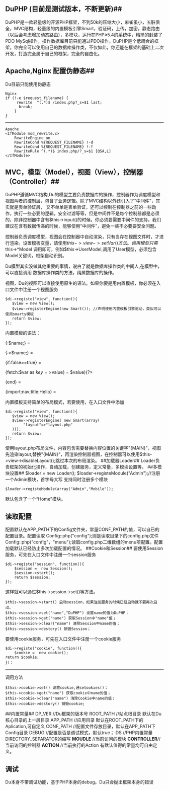 ## DuPHP (目前是测试版本，不断更新)##
DuPHP是一款轻量级的开源PHP框架，不到50k的压缩大小，麻雀虽小，五脏俱全，MVC结构，轻量级的内置模板引擎Smart，验证码，上传，加密，静态路由（以后会考虑增加动态路由），多模块，运行在PHP≥5.4的系统中，精简的封装了PDO MySql操作，操作数据库目前只能通过PDO操作。DuPHP是个低耦合的框架，你完全可以使用自己的数据库操作类，不仅如此，你还能在框架的基础上二次开发，打造完全属于自己的框架，完全的自由化。
## Apache,Nginx 配置伪静态##
Du目前只能使用伪静态

	Nginx
    if (!-e $request_filename) {
   		 rewrite  ^(.*)$ /index.php?_s=$1 last;
  		  break;
    	}
    }

----------

	Apache
	<IfModule mod_rewrite.c>
		RewriteEngine on
		RewriteCond %{REQUEST_FILENAME} !-d
		RewriteCond %{REQUEST_FILENAME} !-f
		RewriteRule ^(.*)$ index.php/?_s=$1 [QSA,L]
	</IfModule>

## MVC，模型（Model），视图（View），控制器（Controller）##
DuPHP遵循MVC结构,Du的模型主要负责数据库的操作，控制器作为调度模型和视图两者的控制层，包含了业务逻辑。除了MVC结构以外还引入了“中间件”，其实就是表单验证层， 又不单单是表单验证，还可以控制在控制器之前的一些动作，执行一些必要的逻辑，安全过滤等等，但是中间件不是每个控制器都是必须的，除非控制器中含有$this->input()的时候，你必须要需要中间件的支持，我们建议在含有数据传递的时候，能够使用“中间件”，避免一些不必要要安全问题。

控制器负责调度模型，视图会在控制器中自动渲染，只有当存在视图文件时，才进行渲染。设置模板变量，请使用$this->view->setVar()方法。调用模型只需$this->*Model 调用即可，例如$this->UserModel,调用了User模型，必须包含Model关键词，框架自动识别。

Du模型其实没做其他重要的事情，说白了就是数据库操作类的中间人,在模型中，可以直接调用
数据库操作类的方法，纯属数据库的操作。

视图，Du的视图可以直接使用原生的语法。如果你要是用内置模板，你必须在入口文件中注册一个视图服务
```
$di->registe("view", function(){
   $view = new View();
   $view->registerEngine(new Smart()); //声明使用内置模板引擎驱动，类似可以使用smarty模板
   return $view;
});
```
内置模板的语法：

{:$name;} = <?php $name ?>

{:=$name;} = <?php echo $name ?>

{if:false==true} = <?php if (false==true){?>

{fetch:$var as $key=>$value} = <?php foreach ($var as $key => $value){?>

{end} = <?php } ?>

{import:nav;title:Hello} = <?php $title="Hello";include "nav.html";?>

内置模板支持简单的布局模式，若要使用，在入口文件中添加
```
$di->registe("view", function(){
   $view = new View();
   $view->registerEngine( new Smart(array(
		"layout"=>"layout.php"
   ))); 
   return $view;
});
```
使用layout.php布局文件，内容包含需要替换内容位置的关键字"{MAIN}"，视图先渲染layout,替换"{MAIN}"，再渲染控制器视图，在控制器可以使用$this->view->disableLayout();跳过本次的布局渲染。
##加载器Loader##
Loader负责框架的初始化操作，自动加载，创建服务，定义常量，多模块设置等。
##多模块设置##
    $loader = new Loader();
    $loader->registeModule("Admin");//注册一个Admin模块，首字母大写
支持同时注册多个模块

 	$loader->registeModule(array("Admin","Mobile"));
默认包含了一个“Home”模块。
## 读取配置 ##
配置默认在APP_PATH下的Config文件夹，常量CONF_PATH的值，可以自已的配置目录。配置读取
Config::php("config");则是读取目录下的config.php文件Config::php("config"，"menu");读取config.php二维数组的menu项配置。配置加载默认已经防止多次加载配置的情况。
##Cookie和Session##
要使用Session服务，可先在入口文件中注册一个session服务

    $di->registe("session", function(){
    	$session =  new Session();
        $session->start();
        return $session;
    });
这样就可以通过$this->session->set()等方法。

    $this->session->start() 启动session，如果注册服务的时候已经启动就不要再次启动。 
    $this->session->set("name","DuPHP") 设置name的值为DuPHP；
    $this->session->get("name") 获取Session中"name"值；
    $this->session->clear("name") 清除Session中name的值；
    $this->session->destory() 销毁Session；
要使用cookie服务，可先在入口文件中注册一个cookie服务

    $di->registe("cookie", function(){
    	$cookie =  new cookie();
    return $cookie;
    })；

---
调用方法

    $this->cookie->set() 设置cookie,通setookies()；
    $this->cookie->get("name") 获取cookie中name的值；
    $this->cookie->clear("name") 清除Cookie中name的值；
    $this->cookie->destory() 销毁cookie;
##内置常量##
    DP_VER //Du框架的版本号
    ROOT_PATH //站点根目录 默认在Du核心目录的上一层目录
    APP_PATH //应用目录 默认在ROOT_PATH下的Aplication,可自定义
    CONF_PATH //配置文件存放目录，默认在APP_PATH下Config目录
    DEBUG //配置是否是调试模式，默认true；
    DS //PHP内置常量DIRECTORY_SEPARATOR的缩写
    __MOUDLE__ //当前访问的模块
    __CONTROLLER__//当前访问的控制器
    __ACTION__ //当前执行的Action
有默认值得的常量均可自由定义。
## 调试 ##
Du本身不带调试功能，基于PHP本身的debug。Du只会抛出框架本身的错误